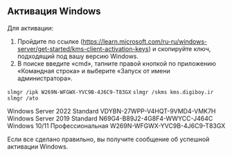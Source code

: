 ## Активация Windows

Для активации:
1. Пройдите по ссылке (https://learn.microsoft.com/ru-ru/windows-server/get-started/kms-client-activation-keys) и скопируйте ключ, подходящий под вашу версию Windows.
2. В поиске введите «cmd», тапните правой кнопкой по приложению «Командная строка» и выберите «Запуск от имени администратора».

`slmgr /ipk W269N-WFGWX-YVC9B-4J6C9-T83GX`
`slmgr /skms kms.digiboy.ir`
`slmgr /ato`

Windows Server 2022 Standard	VDYBN-27WPP-V4HQT-9VMD4-VMK7H
Windows Server 2019 Standard	N69G4-B89J2-4G8F4-WWYCC-J464C
Windows 10/11 Профессиональная  W269N-WFGWX-YVC9B-4J6C9-T83GX


Если все сделано правильно, вы получите сообщение об успешной активации Windows.